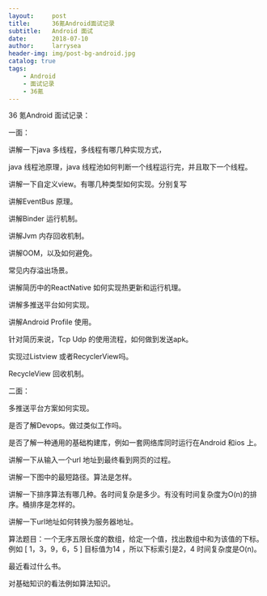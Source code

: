 ```yaml
---
layout:     post
title:      36氪Android面试记录
subtitle:   Android 面试
date:       2018-07-10
author:     larrysea
header-img: img/post-bg-android.jpg
catalog: true
tags:
    - Android
    - 面试记录
    - 36氪
---
```


36 氪Android 面试记录：

一面：

讲解一下java 多线程，多线程有哪几种实现方式，

java 线程池原理，java 线程池如何判断一个线程运行完，并且取下一个线程。

讲解一下自定义view。有哪几种类型如何实现。分别复写

讲解EventBus 原理。

讲解Binder 运行机制。

讲解Jvm 内存回收机制。

讲解OOM，以及如何避免。

常见内存溢出场景。

讲解简历中的ReactNative 如何实现热更新和运行机理。

讲解多推送平台如何实现。

讲解Android Profile 使用。

针对简历来说，Tcp Udp 的使用流程，如何做到发送apk。

实现过Listview 或者RecyclerView吗。

RecycleView 回收机制。



二面：

多推送平台方案如何实现。

是否了解Devops。做过类似工作吗。

是否了解一种通用的基础构建库，例如一套网络库同时运行在Android 和ios 上。

讲解一下从输入一个url 地址到最终看到网页的过程。

讲解一下图中的最短路径。算法是怎样。

讲解一下排序算法有哪几种。各时间复杂是多少。有没有时间复杂度为O(n)的排序。桶排序是怎样的。

讲解一下url地址如何转换为服务器地址。

算法题目：一个无序五限长度的数组，给定一个值，找出数组中和为该值的下标。例如 [ 1，3，9，6，5 ] 目标值为14 ，所以下标索引是2，4  时间复杂度是O(n)。

最近看过什么书。

对基础知识的看法例如算法知识。









